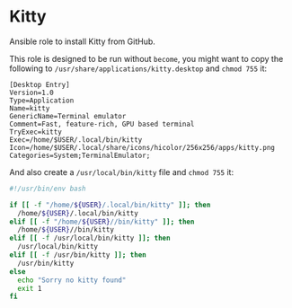 # Kitty

Ansible role to install Kitty from GitHub.

This role is designed to be run without `become`, you might want to copy the following to `/usr/share/applications/kitty.desktop` and `chmod 755` it:

```
[Desktop Entry]
Version=1.0
Type=Application
Name=kitty
GenericName=Terminal emulator
Comment=Fast, feature-rich, GPU based terminal
TryExec=kitty
Exec=/home/$USER/.local/bin/kitty
Icon=/home/$USER/.local/share/icons/hicolor/256x256/apps/kitty.png
Categories=System;TerminalEmulator;
```

And also create a `/usr/local/bin/kitty` file and `chmod 755` it:

```bash
#!/usr/bin/env bash

if [[ -f "/home/${USER}/.local/bin/kitty" ]]; then
  /home/${USER}/.local/bin/kitty
elif [[ -f "/home/${USER}//bin/kitty" ]]; then
  /home/${USER}//bin/kitty
elif [[ -f /usr/local/bin/kitty ]]; then
  /usr/local/bin/kitty
elif [[ -f /usr/bin/kitty ]]; then
  /usr/bin/kitty
else
  echo "Sorry no kitty found"
  exit 1
fi
```
